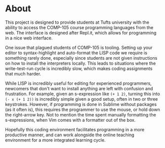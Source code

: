 
# About

This project is designed to provide students at Tufts university with the
ability to access the COMP-105 course programming languages from the web.
The interface is designed after Repl.it, which allows for programming in a
nice web interface.

One issue that plagued students of COMP-105 is tooling. Setting up your editor
to syntax-highlight and auto-format the LISP code we require is something rarely done,
especially since students are not given instructions on how to install the interpreters
locally. This leads to situations where the write-test-run cycle is incredibly slow,
which makes coding assignments that much harder.

While LISP is incredibly useful for editing for experienced programmers,
newcomers that don't want to install anything are left with confusion and frustration.
For example, given an s-expression like `(+ 1 2)`, turning this into `(- x (+ 1 2))`
is incredibly simple given a good setup, often in two or three keystrokes. However,
if programming is done in Sublime without packages (as it often is), this requires
the programmer to use the mouse, or hold down the right-arrow key. Not to mention
the time spent manually formatting the s-expressions, when Vim comes with a formatter
out of the box.

Hopefully this coding environment facilitates programming in a more productive manner,
and can work alongside the online teaching environment for a more integrated learning cycle.

